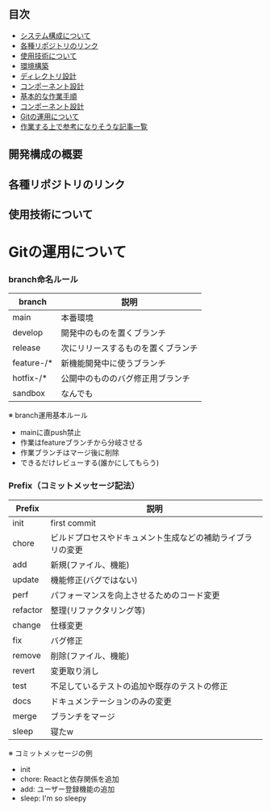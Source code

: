 ## 目次
- [システム構成について](#system-configuration)
- [各種リポジトリのリンク](#repository)
- [使用技術について](#technology-used)
- [環境構築]()
- [ディレクトリ設計]()
- [コンポーネント設計]()
- [基本的な作業手順]()
- [コンポーネント設計]()
- [Gitの運用について]()
- [作業する上で参考になりそうな記事一覧]()

<h2 id="system-configuration">開発構成の概要</h2>
<h2 id="repository">各種リポジトリのリンク</h2>
<h2 id="technology-used">使用技術について</h2>

<h1 id="git-operation">Gitの運用について</h1>

<h3 id="branch">branch命名ルール</h3>

| branch | 説明 |
| --- | --- |
| main | 本番環境 | 
| develop | 開発中のものを置くブランチ |
| release | 次にリリースするものを置くブランチ |
| feature-/* | 新機能開発中に使うブランチ |
| hotfix-/* | 公開中のもののバグ修正用ブランチ |
| sandbox | なんでも |

※ branch運用基本ルール
- mainに直push禁止
- 作業はfeatureブランチから分岐させる
- 作業ブランチはマージ後に削除
- できるだけレビューする(誰かにしてもらう)

<h3 id="prefix">Prefix（コミットメッセージ記法）</h3>

| Prefix | 説明 |
| --- | --- |
| init | first commit |
| chore | ビルドプロセスやドキュメント生成などの補助ライブラリの変更 |
| add | 新規(ファイル、機能) |
| update | 機能修正(バグではない) |
| perf | パフォーマンスを向上させるためのコード変更 |
| refactor | 整理(リファクタリング等) |
| change | 仕様変更 |
| fix | バグ修正 |
| remove | 削除(ファイル、機能) |
| revert | 変更取り消し |
| test | 不足しているテストの追加や既存のテストの修正 |
| docs | ドキュメンテーションのみの変更 |
| merge | ブランチをマージ |
| sleep | 寝たw |

※ コミットメッセージの例
- init
- chore: Reactと依存関係を追加
- add: ユーザー登録機能の追加
- sleep: I'm so sleepy
